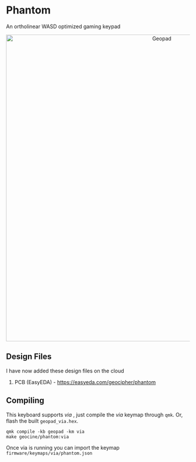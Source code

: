 # Phantom

An ortholinear WASD optimized gaming keypad

<div align="center">
  <img src="https://i.imgur.com/5DrMXtA.jpg" alt="Geopad" width="838"/>
</div>

## Design Files
I have now added these design files on the cloud
1. PCB (EasyEDA) - https://easyeda.com/geocipher/phantom

## Compiling

This keyboard supports *via* , just compile the *via* keymap through `qmk`. Or, flash the built `geopad_via.hex`.

```
qmk compile -kb geopad -km via
make geocine/phantom:via
```
Once via is running you can import the keymap `firmware/keymaps/via/phantom.json`